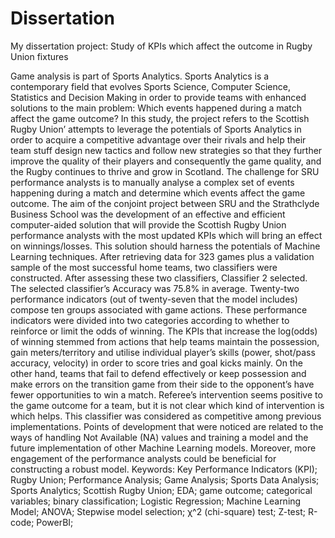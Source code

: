 # Dissertation
My dissertation project: Study of KPIs which affect the outcome in Rugby Union fixtures


Game analysis is part of Sports Analytics. Sports Analytics is a contemporary field that evolves Sports Science, Computer Science, Statistics and Decision Making in order to provide teams with enhanced solutions to the main problem: Which events happened during a match affect the game outcome?
In this study, the project refers to the Scottish Rugby Union’ attempts to leverage the potentials of Sports Analytics in order to acquire a competitive advantage over their rivals and help their team stuff design new tactics and follow new strategies so that they further improve the quality of their players and consequently the game quality, and the Rugby continues to thrive and grow in Scotland.
The challenge for SRU performance analysts is to manually analyse a complex set of events happening during a match and determine which events affect the game outcome. The aim of the conjoint project between SRU and the Strathclyde Business School was the development of an effective and efficient computer-aided solution that will provide the Scottish Rugby Union performance analysts with the most updated KPIs which will bring an effect on winnings/losses. This solution should harness the potentials of Machine Learning techniques.
After retrieving data for 323 games plus a validation sample of the most successful home teams, two classifiers were constructed. After assessing these two classifiers, Classifier 2 selected. The selected classifier’s Accuracy was 75.8% in average. Twenty-two performance indicators (out of twenty-seven that the model includes) compose ten groups associated with game actions. These performance indicators were divided into two categories according to whether to reinforce or limit the odds of winning. The KPIs that increase the log(odds) of winning stemmed from actions that help teams maintain the possession, gain meters/territory and utilise individual player’s skills (power, shot/pass accuracy, velocity) in order to score tries and goal kicks mainly. On the other hand, teams that fail to defend effectively or keep possession and make errors on the transition game from their side to the opponent’s have fewer opportunities to win a match. Referee’s intervention seems positive to the game outcome for a team, but it is not clear which kind of intervention is which helps.
This classifier was considered as competitive among previous implementations. Points of development that were noticed are related to the ways of handling Not Available (NA) values and training a model and the future implementation of other Machine Learning models. Moreover, more engagement of the performance analysts could be beneficial for constructing a robust model.
Keywords: Key Performance Indicators (KPI); Rugby Union; Performance Analysis; Game Analysis; Sports Data Analysis; Sports Analytics; Scottish Rugby Union; EDA; game outcome; categorical variables; binary classification; Logistic Regression; Machine Learning Model; ANOVA; Stepwise model selection; χ^2 (chi-square) test; Z-test; R-code; PowerBI;
